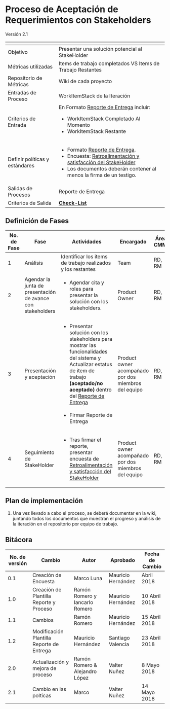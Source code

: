 
# Proceso de Aceptación de Requerimientos con Stakeholders
Versión 2.1


[]() | []()
--|--
Objetivo | Presentar una solución potencial al StakeHolder
Métricas utilizadas | Items de trabajo completados VS Items de Trabajo Restantes
Repositorio de Métricas | Wiki de cada proyecto
Entradas de Proceso | WorkItemStack de la Iteración
Criterios de Entrada | En Formato [Reporte de Entrega](https://github.com/CaveLabs-1/Wiki/blob/ramonromero-procesosRM-aceptacion-cambios/Requerimientos/Formatos/Formato%20de%20Reporte%20de%20Entrega.docx) incluir: <ul><li>WorkItemStack Completado Al Momento</li><li>WorkItemStack Restante</li></ul>
Definir políticas y estándares | <ul><li>Formato [Reporte de Entrega](https://github.com/CaveLabs-1/Wiki/blob/ramonromero-procesosRM-aceptacion-cambios/Requerimientos/Formatos/Formato%20de%20Reporte%20de%20Entrega.docx).</li> <li>Encuesta: [Retroalimentación y satisfacción del StakeHolder](https://goo.gl/forms/YiAKVsz9Xri5FAFC3)</li><li>Los documentos deberán contener al menos la firma de un testigo. </li></ul>
Salidas de Procesos | Reporte de Entrega
Criterios de Salida | **[Check-List](https://docs.google.com/spreadsheets/d/1a1DlKOA4XjkFwBeUp_hqVaGbot0yKJPywfv9CzhuONQ/edit?usp=sharing)**


## Definición de Fases
No. de Fase | Fase | Actividades | Encargado | Área CMMI
------------|------|-------------|-----------|-----------
1 | Análisis | Identificar los items de trabajo realizados y los restantes | Team | RD, RM
2 | Agendar la junta de presentación de avance con stakeholders | <ul><li>Agendar cita y roles para presentar la solución con los stakeholders.</li></ul> | Product Owner | RD, RM
3 | Presentación y aceptación | <ul><li>Presentar solución con los stakeholders para mostrar las funcionalidades del sistema y Actualizar estatus de item de trabajo **(aceptado/no aceptado)** dentro del [Reporte de Entrega](https://github.com/CaveLabs-1/Wiki/blob/ramonromero-procesosRM-aceptacion-cambios/Requerimientos/Formatos/Formato%20de%20Reporte%20de%20Entrega.docx)</li><br><li>Firmar Reporte de Entrega</li><ul>| Product owner acompañado por dos miembros del equipo | RD, RM
4 | Seguimiento de StakeHolder | <ul><li>Tras firmar el reporte, presentar encuesta de [Retroalimentación y satisfacción del StakeHolder](https://goo.gl/forms/YiAKVsz9Xri5FAFC3)</li></ul>| Product owner acompañado por dos miembros del equipo |RD, RM

## Plan de implementación
1. Una vez llevado a cabo el proceso, se deberá documentar en la wiki, juntando todos los documentos que muestran el progreso y análisis de la iteración en el repositorio por equipo de trabajo.

## Bitácora
No. de versión | Cambio | Autor | Aprobado | Fecha de Cambio
---------------|--------|-------|----------|-----------------
0.1 | Creación de Encuesta |  Marco Luna | Mauricio Hernández | Abril 2018
1.0 | Creación de Plantilla Reporte y Proceso |Ramón Romero y Iancarlo Romero | Mauricio Hernández | 10 Abril 2018
1.1 | Cambios | Ramón Romero | Mauricio Hernández |15 Abril 2018
1.2 | Modificación Plantilla Reporte de Entrega | Mauricio Hernández | Santiago Valencia | 23 Abril 2018
2.0 | Actualización y mejora de  proceso | Ramón Romero & Alejandro López | Valter Nuñez  | 8 Mayo 2018
2.1 | Cambio en las polticas | Marco | Valter Nuñez | 14 Mayo 2018
